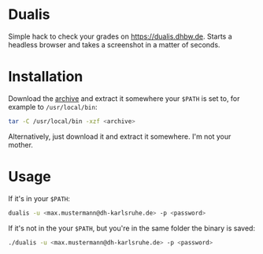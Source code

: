 # Dualis

Simple hack to check your grades on https://dualis.dhbw.de. Starts a headless browser and takes a screenshot in a matter of seconds.

# Installation

Download the [archive](https://github.com/marhaupe/dualis/releases) and extract it somewhere your `$PATH` is set to, for example to `/usr/local/bin`:

```bash
tar -C /usr/local/bin -xzf <archive>
```

Alternatively, just download it and extract it somewhere. I'm not your mother.

# Usage

If it's in your `$PATH`:
```bash
dualis -u <max.mustermann@dh-karlsruhe.de> -p <password>
```

If it's not in the your `$PATH`, but you're in the same folder the binary is saved:
```bash
./dualis -u <max.mustermann@dh-karlsruhe.de> -p <password>
```